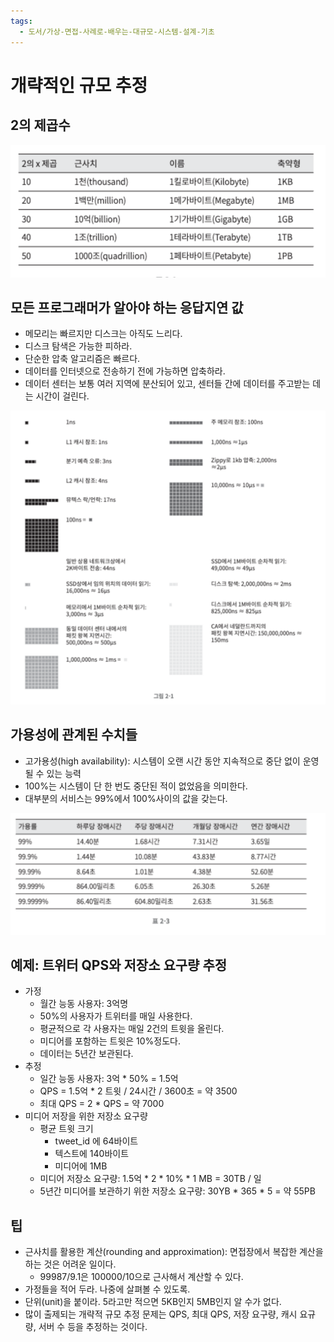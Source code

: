 ```yaml
---
tags:
  - 도서/가상-면접-사례로-배우는-대규모-시스템-설계-기초
---
```

# 개략적인 규모 추정

## 2의 제곱수

![](assets/Pasted%20image%2020240311223033.png)

## 모든 프로그래머가 알아야 하는 응답지연 값

- 메모리는 빠르지만 디스크는 아직도 느리다.
- 디스크 탐색은 가능한 피하라.
- 단순한 압축 알고리즘은 빠르다.
- 데이터를 인터넷으로 전송하기 전에 가능하면 압축하라.
- 데이터 센터는 보통 여러 지역에 분산되어 있고, 센터들 간에 데이터를 주고받는 데는 시간이 걸린다.

![](assets/Pasted%20image%2020240311223141.png)


## 가용성에 관계된 수치들

- 고가용성(high availability): 시스템이 오랜 시간 동안 지속적으로 중단 없이 운영될 수 있는 능력
- 100%는 시스템이 단 한 번도 중단된 적이 없었음을 의미한다.
- 대부분의 서비스는 99%에서 100%사이의 값을 갖는다.

![](assets/Pasted%20image%2020240311223540.png)

## 예제: 트위터 QPS와 저장소 요구량 추정

- 가정
	- 월간 능동 사용자: 3억명
	- 50%의 사용자가 트위터를 매일 사용한다.
	- 평균적으로 각 사용자는 매일 2건의 트윗을 올린다.
	- 미디어를 포함하는 트윗은 10%정도다.
	- 데이터는 5년간 보관된다.
- 추정
	- 일간 능동 사용자: 3억 \* 50% = 1.5억
	- QPS = 1.5억 \* 2 트윗 / 24시간 / 3600초 = 약 3500
	- 최대 QPS = 2 \* QPS = 약 7000
- 미디어 저장을 위한 저장소 요구량
	- 평균 트윗 크기
		- tweet_id 에 64바이트
		- 텍스트에 140바이트
		- 미디어에 1MB
	- 미디어 저장소 요구량: 1.5억 \* 2 \* 10% \* 1 MB = 30TB / 일
	- 5년간 미디어를 보관하기 위한 저장소 요구량: 30YB \* 365 \* 5 = 약 55PB

## 팁

- 근사치를 활용한 계산(rounding and approximation): 면접장에서 복잡한 계산을 하는 것은 어려운 일이다.
	- 99987/9.1은 100000/10으로 근사해서 계산할 수 있다.
- 가정들을 적어 두라. 나중에 살펴볼 수 있도록.
- 단위(unit)을 붙이라. 5라고만 적으면 5KB인지 5MB인지 알 수가 없다.
- 많이 출제되는 개략적 규모 추정 문제는 QPS, 최대 QPS, 저장 요구량, 캐시 요규량, 서버 수 등을 추정하는 것이다.
